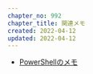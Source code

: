 ```yaml
---
chapter_no: 992
chapter_title: 関連メモ
created: 2022-04-12
updated: 2022-04-12
---
```

- [PowerShellのメモ]({{link_to_it_powershell}})
